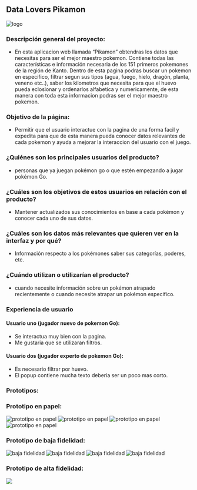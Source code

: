 ## Data Lovers Pikamon

![logo](/pikamon.png)

### Descripción general del proyecto:

- En esta aplicacion web llamada “Pikamon” obtendras los datos que necesitas para ser el mejor maestro pokemon. Contiene todas las características e información necesaria de los 151 primeros pokemones de la región de Kanto. Dentro de esta pagina podras buscar un pokemon en especifico, filtrar segun sus tipos (agua, fuego, hielo, dragón, planta, veneno etc..), saber los kilometros que necesita para que el huevo pueda eclosionar y ordenarlos alfabetica y numericamente, de esta manera con toda esta informacion podras ser el mejor maestro pokemon.  

### Objetivo de la página:

- Permitir que el usuario interactue con la pagina de una forma facil y expedita para que de esta manera pueda conocer datos relevantes de cada pokemon y ayuda a mejorar la interaccion del usuario con el juego.

### ¿Quiénes son los principales usuarios del producto?

- personas que ya juegan pokémon go o que estén empezando a jugar pokémon Go.

### ¿Cuáles son los objetivos de estos usuarios en relación con el producto?

- Mantener actualizados sus conocimientos en base a cada pokémon y conocer cada uno de sus datos.

### ¿Cuáles son los datos más relevantes que quieren ver en la interfaz y por qué?

- Información respecto a los pokémones saber sus categorías, poderes, etc.

### ¿Cuándo utilizan o utilizarían el producto?

- cuando necesite información sobre un pokémon atrapado recientemente o cuando necesite atrapar un pokémon especifico.

### Experiencia de usuario

#### Usuario uno (jugador nuevo de pokemon Go):

- Se interactua muy bien con la pagina.
- Me gustaria que se utilizaran filtros.

#### Usuario dos (jugador experto de pokemon Go):

- Es necesario filtrar por huevo.
- El popup contiene mucha texto deberia ser un poco mas corto.

### Prototipos:

### Prototipo en papel:

![prototipo en papel](/sketch1.jpg)
![prototipo en papel](/sketch2.jpg)
![prototipo en papel](/sketch3.jpg)
![prototipo en papel](/sketch4.jpg)

### Prototipo de baja fidelidad:

![baja fidelidad](/bajafidelidad1.png)
![baja fidelidad](/bajafidelidad2.png)
![baja fidelidad](/bajafidelidad3.png)
![baja fidelidad](/bajafidelidad4.png)

### Prototipo de alta fidelidad:

![](/)